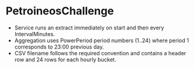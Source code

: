 # PetroineosChallenge
- Service runs an extract immediately on start and then every IntervalMinutes.
- Aggregation uses PowerPeriod period numbers (1..24) where period 1 corresponds to 23:00 previous day.
- CSV filename follows the required convention and contains a header row and 24 rows for each hourly bucket.
